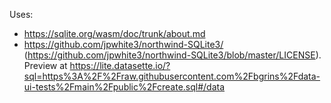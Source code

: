 Uses:

- https://sqlite.org/wasm/doc/trunk/about.md
- https://github.com/jpwhite3/northwind-SQLite3/ (https://github.com/jpwhite3/northwind-SQLite3/blob/master/LICENSE). Preview at https://lite.datasette.io/?sql=https%3A%2F%2Fraw.githubusercontent.com%2Fbgrins%2Fdata-ui-tests%2Fmain%2Fpublic%2Fcreate.sql#/data